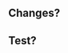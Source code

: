 ## Changes?
<!-- 이 PR로 인하여 무엇이 변경되었는지 작성해주세요 -->

## Test?
<!-- 어떻게 테스트했는지, 어떻게 reproduce할 수 있는지 간단히 작성해주세요 -->
